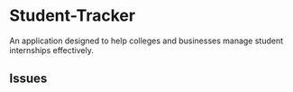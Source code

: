 # Student-Tracker
An application designed to help colleges and businesses manage student internships effectively.

## Issues
